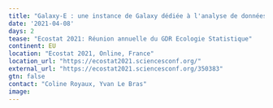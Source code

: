 ```yaml
---
title: "Galaxy-E : une instance de Galaxy dédiée à l'analyse de données en Ecologie"
date: '2021-04-08'
days: 2
tease: "Ecostat 2021: Réunion annuelle du GDR Ecologie Statistique"
continent: EU
location: "Ecostat 2021, Online, France"
location_url: "https://ecostat2021.sciencesconf.org/"
external_url: "https://ecostat2021.sciencesconf.org/350383"
gtn: false
contact: "Coline Royaux, Yvan Le Bras"
image:
---
```

